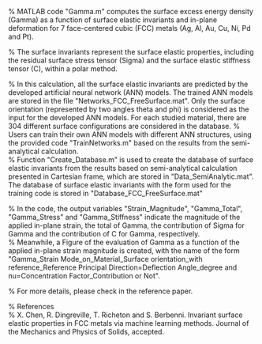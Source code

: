 % MATLAB code "Gamma.m" computes the surface excess energy density (Gamma) as a function of surface elastic invariants and in-plane deformation for 7 face-centered cubic (FCC) metals (Ag, Al, Au, Cu, Ni, Pd and Pt).       
 
% The surface invariants represent the surface elastic properties, including the residual surface stress tensor (Sigma) and the surface elastic stiffness tensor (C), within a polar method.                    
                                                                         
% In this calculation, all the surface elastic invariants are predicted by the developed artificial neural network (ANN) models. The trained ANN models are stored in the file "Networks_FCC_FreeSurface.mat". Only the surface orientation (represented by two angles theta and phi) is considered as the input for the developed ANN models. For each studied material, there are 304 different surface configurations are considered in the database.
% Users can train their own ANN models with different ANN structures, using the provided code "TrainNetworks.m" based on the results from the semi-analytical calculation.    
% Function "Create_Database.m" is used to create the database of surface elastic invariants from the results based on semi-analytical calculation presented in Cartesian frame, which are stored in "Data_SemiAnalytic.mat". The database of surface elastic invariants with the form used for the training code is stored in "Database_FCC_FreeSurface.mat"                                                
                                                                         
% In the code, the output variables "Strain_Magnitude", "Gamma_Total", "Gamma_Stress" and "Gamma_Stiffness" indicate the magnitude of the applied in-plane strain, the total of Gamma, the contribution of Sigma for Gamma and the contribution of C for Gamma, respectively.             
% Meanwhile, a Figure of the evaluation of Gamma as a function of the applied in-plane strain magnitude is created, with the name of the form "Gamma_Strain Mode_on_Material_Surface orientation_with reference_Reference Principal Direction=Deflection Angle_degree and nu=Concentration Factor_Contribution or Not".                                                     
                                                                         
% For more details, please check in the reference paper.                  
                                                                         
% References                                                                                                                                   
% X. Chen, R. Dingreville, T. Richeton and S. Berbenni. Invariant surface elastic properties in FCC metals via machine learning methods. Journal of the Mechanics and Physics of Solids, accepted.  
